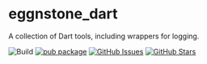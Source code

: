 # eggnstone_dart

A collection of Dart tools, including wrappers for logging.

![Build](https://github.com/eggnstone/eggnstone_dart/actions/workflows/dart.yaml/badge.svg)
[![pub package](https://img.shields.io/pub/v/eggnstone_dart.svg)](https://pub.dartlang.org/packages/eggnstone_dart)
[![GitHub Issues](https://img.shields.io/github/issues/eggnstone/eggnstone_dart.svg)](https://github.com/eggnstone/eggnstone_dart/issues)
[![GitHub Stars](https://img.shields.io/github/stars/eggnstone/eggnstone_dart.svg)](https://github.com/eggnstone/eggnstone_dart/stargazers)

